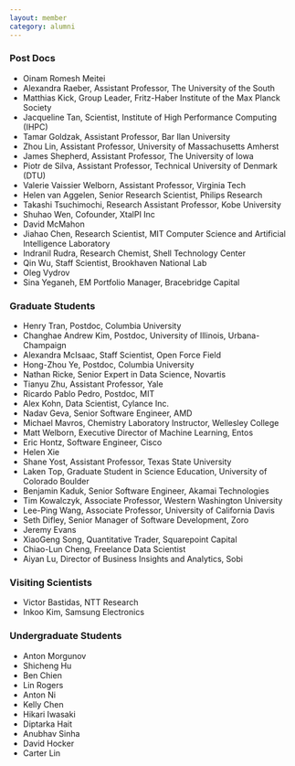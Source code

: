 ```yaml
---
layout: member
category: alumni
---
```

### Post Docs
- Oinam Romesh Meitei
- Alexandra Raeber, Assistant Professor, The University of the South
- Matthias Kick, Group Leader, Fritz-Haber Institute of the Max Planck Society
- Jacqueline Tan, Scientist, Institute of High Performance Computing (IHPC)
- Tamar Goldzak, Assistant Professor, Bar Ilan University
- Zhou Lin, Assistant Professor, University of Massachusetts Amherst
- James Shepherd, Assistant Professor, The University of Iowa
- Piotr de Silva, Assistant Professor, Technical University of Denmark (DTU)
- Valerie Vaissier Welborn, Assistant Professor, Virginia Tech
- Helen van Aggelen, Senior Research Scientist, Philips Research
- Takashi Tsuchimochi, Research Assistant Professor, Kobe University
- Shuhao Wen, Cofounder, XtalPI Inc
- David McMahon
- Jiahao Chen, Research Scientist, MIT Computer Science and Artificial Intelligence Laboratory
- Indranil Rudra, Research Chemist, Shell Technology Center
- Qin Wu, Staff Scientist, Brookhaven National Lab
- Oleg Vydrov
- Sina Yeganeh, EM Portfolio Manager, Bracebridge Capital

### Graduate Students
- Henry Tran, Postdoc, Columbia University
- Changhae Andrew Kim, Postdoc, University of Illinois, Urbana-Champaign
- Alexandra McIsaac, Staff Scientist, Open Force Field
- Hong-Zhou Ye, Postdoc, Columbia University
- Nathan Ricke, Senior Expert in Data Science, Novartis
- Tianyu Zhu, Assistant Professor, Yale
- Ricardo Pablo Pedro, Postdoc, MIT
- Alex Kohn, Data Scientist, Cylance Inc.
- Nadav Geva, Senior Software Engineer, AMD
- Michael Mavros, Chemistry Laboratory Instructor, Wellesley College
- Matt Welborn, Executive Director of Machine Learning, Entos
- Eric Hontz, Software Engineer, Cisco
- Helen Xie
- Shane Yost, Assistant Professor, Texas State University
- Laken Top, Graduate Student in Science Education, University of Colorado Boulder
- Benjamin Kaduk, Senior Software Engineer, Akamai Technologies
- Tim Kowalczyk, Associate Professor, Western Washington University
- Lee-Ping Wang, Associate Professor, University of California Davis
- Seth Difley, Senior Manager of Software Development, Zoro
- Jeremy Evans
- XiaoGeng Song, Quantitative Trader, Squarepoint Capital
- Chiao-Lun Cheng, Freelance Data Scientist
- Aiyan Lu, Director of Business Insights and Analytics, Sobi

### Visiting Scientists
- Victor Bastidas, NTT Research
- Inkoo Kim, Samsung Electronics

### Undergraduate Students
- Anton Morgunov
- Shicheng Hu
- Ben Chien
- Lin Rogers
- Anton Ni
- Kelly Chen
- Hikari Iwasaki
- Diptarka Hait
- Anubhav Sinha
- David Hocker
- Carter Lin
